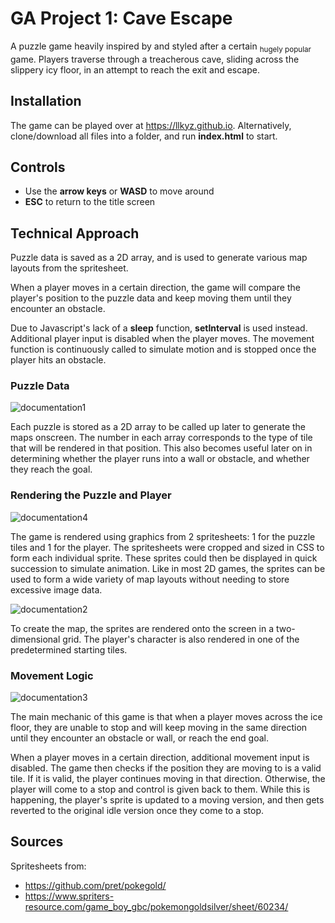 # GA Project 1: Cave Escape

A puzzle game heavily inspired by and styled after a certain <sub>hugely popular</sub> game. Players traverse through a treacherous cave, sliding across the slippery icy floor, in an attempt to reach the exit and escape.


## Installation

The game can be played over at https://llkyz.github.io. Alternatively, clone/download all files into a folder, and run **index.html** to start.

## Controls

- Use the **arrow keys** or **WASD** to move around
- **ESC** to return to the title screen

## Technical Approach
Puzzle data is saved as a 2D array, and is used to generate various map layouts from the spritesheet.

When a player moves in a certain direction, the game will compare the player's position to the puzzle data and keep moving them until they encounter an obstacle.

Due to Javascript's lack of a **sleep** function, **setInterval** is used instead. Additional player input is disabled when the player moves. The movement function is continuously called to simulate motion and is stopped once the player hits an obstacle.

### Puzzle Data
![documentation1](https://user-images.githubusercontent.com/115427253/201114957-28277eec-be8e-4f92-9280-45f43d106a35.JPG)

Each puzzle is stored as a 2D array to be called up later to generate the maps onscreen. The number in each array corresponds to the type of tile that will be rendered in that position. This also becomes useful later on in determining whether the player runs into a wall or obstacle, and whether they reach the goal.

### Rendering the Puzzle and Player
![documentation4](https://user-images.githubusercontent.com/115427253/201117006-f74d551c-2e0e-4838-802a-577b844c14a4.JPG)

The game is rendered using graphics from 2 spritesheets: 1 for the puzzle tiles and 1 for the player. The spritesheets were cropped and sized in CSS to form each individual sprite. These sprites could then be displayed in quick succession to simulate animation. Like in most 2D games, the sprites can be used to form a wide variety of map layouts without needing to store excessive image data.

![documentation2](https://user-images.githubusercontent.com/115427253/201114971-e01f3690-f1a8-438e-a57f-c549f0836a61.JPG)


To create the map, the sprites are rendered onto the screen in a two-dimensional grid. The player's character is also rendered in one of the predetermined starting tiles.

### Movement Logic
![documentation3](https://user-images.githubusercontent.com/115427253/201114964-05f00470-e8a9-4b84-a87d-e07939aa976c.JPG)

The main mechanic of this game is that when a player moves across the ice floor, they are unable to stop and will keep moving in the same direction until they encounter an obstacle or wall, or reach the end goal.

When a player moves in a certain direction, additional movement input is disabled. The game then checks if the position they are moving to is a valid tile. If it is valid, the player continues moving in that direction. Otherwise, the player will come to a stop and control is given back to them. While this is happening, the player's sprite is updated to a moving version, and then gets reverted to the original idle version once they come to a stop.

## Sources

Spritesheets from:
- https://github.com/pret/pokegold/
- https://www.spriters-resource.com/game_boy_gbc/pokemongoldsilver/sheet/60234/
